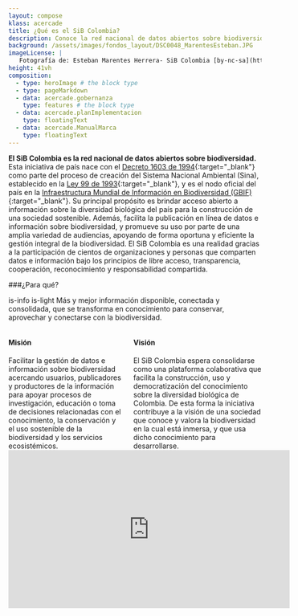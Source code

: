 ```yaml
---
layout: compose
klass: acercade
title: ¿Qué es el SiB Colombia?
description: Conoce la red nacional de datos abiertos sobre biodiversidad
background: /assets/images/fondos_layout/DSC0048_MarentesEsteban.JPG
imageLicense: |
   Fotografía de: Esteban Marentes Herrera- SiB Colombia [by-nc-sa](https://creativecommons.org/licenses/by-nc-sa/3.0/) 
height: 41vh
composition:
  - type: heroImage # the block type
  - type: pageMarkdown
  - data: acercade.gobernanza
    type: features # the block type
  - data: acercade.planImplementacion
    type: floatingText
  - data: acercade.ManualMarca
    type: floatingText
---
```





**El SiB Colombia es la red nacional de datos abiertos sobre biodiversidad.** Esta iniciativa de país nace con el [Decreto 1603 de 1994](http://www.humboldt.org.co/images/documentos/pdf/Normativo/1994-07-17-dec-1603.pdf){:target="_blank"} como parte del proceso de creación del Sistema Nacional Ambiental (Sina), establecido en la [Ley 99 de 1993](http://www.humboldt.org.co/images/documentos/pdf/Normativo/1993-12-22-ley-99-crea-el-sina-y-mma.pdf){:target="_blank"}, y es el nodo oficial del país en la [Infraestructura Mundial de Información en Biodiversidad (GBIF)](https://www.gbif.org/){:target="_blank"}. Su principal propósito es brindar acceso abierto a información sobre la diversidad biológica del país para la construcción de una sociedad sostenible. Además, facilita la publicación en línea de datos e información sobre biodiversidad, y promueve su uso por parte de una amplia variedad de audiencias, apoyando de forma oportuna y eficiente la gestión integral de la biodiversidad.
El SiB Colombia es una realidad gracias a la participación de cientos de organizaciones y personas que comparten datos e información bajo los principios de libre acceso, transparencia, cooperación, reconocimiento y responsabilidad compartida.

###¿Para qué?

is-info is-light
Más y mejor información disponible, conectada y consolidada, que se transforma en conocimiento para conservar, aprovechar y conectarse con la biodiversidad.

<div class="columns">
  <div class="column">
     <h4><b>Misión</b></h4>
     Facilitar la gestión de datos e información sobre biodiversidad acercando usuarios, publicadores y productores de la información para apoyar procesos de investigación, educación o toma de decisiones relacionadas con el conocimiento, la conservación y el uso sostenible de la biodiversidad y los servicios ecosistémicos.
  </div>
  <div class="column">
    <h4><b>Visión</b></h4>
     El SiB Colombia espera consolidarse como una plataforma colaborativa que facilita la construcción, uso y democratización del conocimiento sobre la diversidad biológica de Colombia. De esta forma la iniciativa contribuye a la visión de una sociedad que conoce y valora la biodiversidad en la cual está inmersa, y que usa dicho conocimiento para desarrollarse.
  </div>
</div>

<iframe width="560" height="315" src="https://www.youtube.com/embed/M8U6BbgDOUg" frameborder="0" allow="accelerometer; autoplay; clipboard-write; encrypted-media; gyroscope; picture-in-picture" allowfullscreen></iframe>
